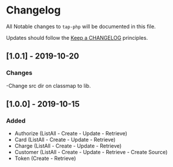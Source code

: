 # Changelog

All Notable changes to `tap-php` will be documented in this file.

Updates should follow the [Keep a CHANGELOG](http://keepachangelog.com/) principles.
## [1.0.1] - 2019-10-20
### Changes
-Change src dir on classmap to lib.

## [1.0.0] - 2019-10-15

### Added
- Authorize (ListAll - Create - Update - Retrieve)
- Card (ListAll - Create - Update - Retrieve)
- Charge (ListAll - Create - Update - Retrieve)
- Customer (ListAll - Create - Update - Retrieve - Create Source)
- Token (Create - Retrieve)
